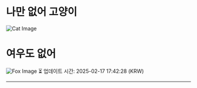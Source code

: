 
# 나만 없어 고양이

![Cat Image](https://cdn2.thecatapi.com/images/JAx-08Y0n.jpg)

# 여우도 없어
![Fox Image](https://randomfox.ca/images/122.jpg)
⏳ 업데이트 시간: 2025-02-17 17:42:28 (KRW)

---

